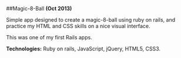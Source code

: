 ##Magic-8-Ball
**(Oct 2013)**


Simple app designed to create a magic-8-ball using ruby on rails, and practice my HTML and CSS skills on a nice visual interface.


This was one of my first Rails apps.


**Technologies:** Ruby on rails, JavaScript, jQuery, HTML5, CSS3.